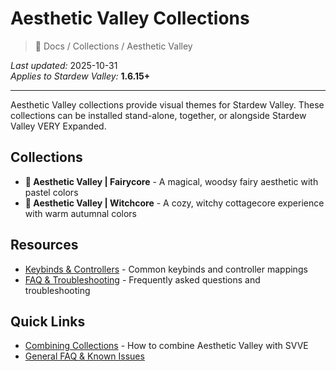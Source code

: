 # Aesthetic Valley Collections

> 📂 Docs / Collections / Aesthetic Valley

*Last updated:* 2025-10-31  
*Applies to Stardew Valley:* **1.6.15+**

---

Aesthetic Valley collections provide visual themes for Stardew Valley. These collections can be installed stand-alone, together, or alongside Stardew Valley VERY Expanded.

## Collections

- **🧚 Aesthetic Valley | Fairycore** - A magical, woodsy fairy aesthetic with pastel colors
- **🔮 Aesthetic Valley | Witchcore** - A cozy, witchy cottagecore experience with warm autumnal colors

## Resources

- [Keybinds & Controllers](keybinds-controllers.md) - Common keybinds and controller mappings
- [FAQ & Troubleshooting](faq.md) - Frequently asked questions and troubleshooting

## Quick Links

- [Combining Collections](../combining-collections.md) - How to combine Aesthetic Valley with SVVE
- [General FAQ & Known Issues](../../Getting%20Started/faq-known-issues.md)

